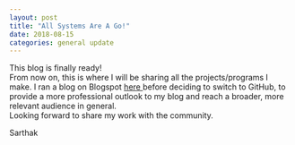 ```yaml
---
layout: post
title: "All Systems Are A Go!"
date: 2018-08-15
categories: general update
---
```


This blog is finally ready! <br>
From now on, this is where I will be sharing all the projects/programs I make. I ran a blog on Blogspot <a href = "http://realmomosenpai.blogspot.com"> here </a>before deciding to switch to GitHub, to provide a more professional outlook to my blog and reach a broader, more relevant audience in general. <br>
Looking forward to share my work with the community.

Sarthak
